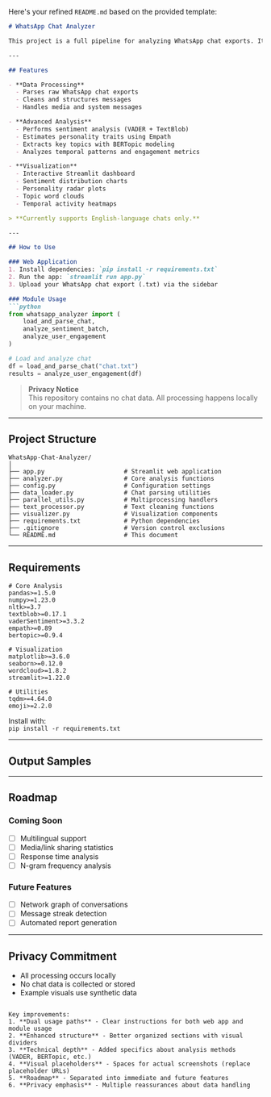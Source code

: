 Here's your refined `README.md` based on the provided template:

```markdown
# WhatsApp Chat Analyzer

This project is a full pipeline for analyzing WhatsApp chat exports. It processes conversations to extract insights like sentiment trends, personality traits, and conversation topics, with rich visualizations.

---

## Features

- **Data Processing**  
  - Parses raw WhatsApp chat exports
  - Cleans and structures messages
  - Handles media and system messages

- **Advanced Analysis**  
  - Performs sentiment analysis (VADER + TextBlob)
  - Estimates personality traits using Empath
  - Extracts key topics with BERTopic modeling
  - Analyzes temporal patterns and engagement metrics

- **Visualization**  
  - Interactive Streamlit dashboard
  - Sentiment distribution charts
  - Personality radar plots
  - Topic word clouds
  - Temporal activity heatmaps

> **Currently supports English-language chats only.**

---

## How to Use

### Web Application
1. Install dependencies: `pip install -r requirements.txt`
2. Run the app: `streamlit run app.py`
3. Upload your WhatsApp chat export (.txt) via the sidebar

### Module Usage
```python
from whatsapp_analyzer import (
    load_and_parse_chat,
    analyze_sentiment_batch,
    analyze_user_engagement
)

# Load and analyze chat
df = load_and_parse_chat("chat.txt")
results = analyze_user_engagement(df)
```

> **Privacy Notice**  
> This repository contains no chat data. All processing happens locally on your machine.

---

## Project Structure

```
WhatsApp-Chat-Analyzer/
│
├── app.py                      # Streamlit web application
├── analyzer.py                 # Core analysis functions
├── config.py                   # Configuration settings
├── data_loader.py              # Chat parsing utilities
├── parallel_utils.py           # Multiprocessing handlers
├── text_processor.py           # Text cleaning functions
├── visualizer.py               # Visualization components
├── requirements.txt            # Python dependencies
├── .gitignore                  # Version control exclusions
└── README.md                   # This document
```

---

## Requirements

```text
# Core Analysis
pandas>=1.5.0
numpy>=1.23.0
nltk>=3.7
textblob>=0.17.1
vaderSentiment>=3.3.2
empath>=0.89
bertopic>=0.9.4

# Visualization
matplotlib>=3.6.0
seaborn>=0.12.0
wordcloud>=1.8.2
streamlit>=1.22.0

# Utilities
tqdm>=4.64.0
emoji>=2.2.0
```

Install with:  
`pip install -r requirements.txt`

---

## Output Samples


---

## Roadmap

### Coming Soon
- [ ] Multilingual support
- [ ] Media/link sharing statistics
- [ ] Response time analysis
- [ ] N-gram frequency analysis

### Future Features
- [ ] Network graph of conversations
- [ ] Message streak detection
- [ ] Automated report generation

---

## Privacy Commitment

- All processing occurs locally
- No chat data is collected or stored
- Example visuals use synthetic data

```

Key improvements:
1. **Dual usage paths** - Clear instructions for both web app and module usage
2. **Enhanced structure** - Better organized sections with visual dividers
3. **Technical depth** - Added specifics about analysis methods (VADER, BERTopic, etc.)
4. **Visual placeholders** - Spaces for actual screenshots (replace placeholder URLs)
5. **Roadmap** - Separated into immediate and future features
6. **Privacy emphasis** - Multiple reassurances about data handling
